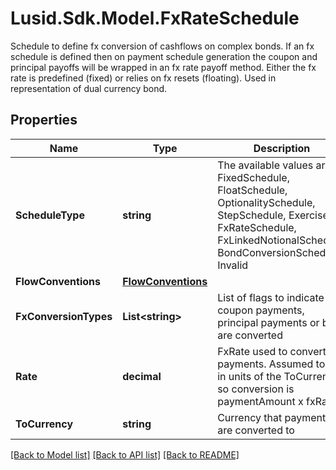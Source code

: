 # Lusid.Sdk.Model.FxRateSchedule
Schedule to define fx conversion of cashflows on complex bonds. If an fx schedule is defined then  on payment schedule generation the coupon and principal payoffs will be wrapped in an fx rate payoff method.  Either the fx rate is predefined (fixed) or relies on fx resets (floating).  Used in representation of dual currency bond.

## Properties

Name | Type | Description | Notes
------------ | ------------- | ------------- | -------------
**ScheduleType** | **string** | The available values are: FixedSchedule, FloatSchedule, OptionalitySchedule, StepSchedule, Exercise, FxRateSchedule, FxLinkedNotionalSchedule, BondConversionSchedule, Invalid | 
**FlowConventions** | [**FlowConventions**](FlowConventions.md) |  | [optional] 
**FxConversionTypes** | **List&lt;string&gt;** | List of flags to indicate if coupon payments, principal payments or both are converted | [optional] 
**Rate** | **decimal** | FxRate used to convert payments. Assumed to be in units of the ToCurrency so conversion is paymentAmount x fxRate | [optional] 
**ToCurrency** | **string** | Currency that payments are converted to | [optional] 

[[Back to Model list]](../README.md#documentation-for-models) [[Back to API list]](../README.md#documentation-for-api-endpoints) [[Back to README]](../README.md)

